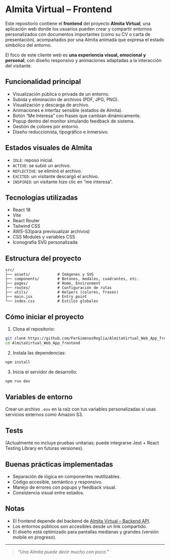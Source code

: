 # Almita Virtual – Frontend

Este repositorio contiene el **frontend** del proyecto **Almita Virtual**, una aplicación web donde los usuarios pueden crear y compartir entornos personalizados con documentos importantes (como su CV o carta de presentación), acompañados por una Almita animada que expresa el estado simbólico del entorno.

El foco de este cliente web es **una experiencia visual, emocional y personal**, con diseño responsivo y animaciones adaptadas a la interacción del visitante.

##  Funcionalidad principal

- Visualización pública o privada de un entorno.
- Subida y eliminación de archivos (PDF, JPG, PNG).
- Visualización y descarga de archivo.
- Animaciones e interfaz sensible (estados de Almita).
- Botón “Me Interesa” con frases que cambian dinámicamente.
- Popup dentro del monitor simulando feedback de sistema.
- Gestión de colores por entorno.
- Diseño reduccionista, tipográfico e inmersivo.

##  Estados visuales de Almita

- `IDLE`: reposo inicial.
- `ACTIVE`: se subió un archivo.
- `REFLECTIVE`: se eliminó el archivo.
- `EXCITED`: un visitante descargó el archivo.
- `INSPIRED`: un visitante hizo clic en “me interesa”.

##  Tecnologías utilizadas

- React 18
- Vite
- React Router
- Tailwind CSS
- AWS-S3(para previsualizar archivos)
- CSS Modules y variables CSS
- Iconografía SVG personalizada

##  Estructura del proyecto

```
src/
├── assets/            # Imágenes y SVG
├── components/        # Botones, modales, cuadrantes, etc.
├── pages/             # Home, Environment
├── routes/            # Configuración de rutas
├── utils/             # Helpers (colores, frases)
├── main.jsx           # Entry point
└── index.css          # Estilos globales
```

##  Cómo iniciar el proyecto

1. Clona el repositorio:

```bash
git clone https://github.com/FerGimenezRoglia/AlmitaVirtual_Web_App_frontend.git
cd AlmitaVirtual_Web_App_frontend
```

2. Instala las dependencias:

```bash
npm install
```

3. Inicia el servidor de desarrollo:

```bash
npm run dev
```

##  Variables de entorno

Crear un archivo `.env` en la raíz con tus variables personalizadas si usas servicios externos como Amazon S3.

##  Tests

(Actualmente no incluye pruebas unitarias; puede integrarse Jest + React Testing Library en futuras versiones).

##  Buenas prácticas implementadas

- Separación de lógica en componentes reutilizables.
- Código accesible, semántico y responsivo.
- Manejo de errores con popups y feedback visual.
- Consistencia visual entre estados.

##  Notas

- El frontend depende del backend de [Almita Virtual – Backend API](https://github.com/FerGimenezRoglia/AlmitaVirtual_Web_App).
- Los entornos públicos son accesibles desde un link compartido.
- El diseño está optimizado para pantallas medianas y grandes (versión mobile en progreso).

---

>  *“Una Almita puede decir mucho con poco.”*